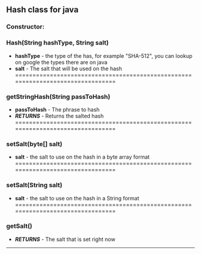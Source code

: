 ## Hash class for java
### Constructor:
### Hash(String hashType, String salt)
- **hashType** - the type of the has, for example "SHA-512", you can lookup on google the types there are on java
- **salt** - The salt that will be used on the hash
================================================================================
### getStringHash(String passToHash)
- **passToHash** - The phrase to hash
- _**RETURNS**_ - Returns the salted hash
================================================================================
### setSalt(byte[] salt)
- **salt** - the salt to use on the hash in a byte array format
================================================================================
### setSalt(String salt)
- **salt** - the salt to use on the hash in a String format
================================================================================
### getSalt()
- _**RETURNS**_ - The salt that is set right now
--------------------------------------------------------------------------------
